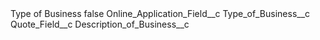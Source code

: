 <?xml version="1.0" encoding="UTF-8"?>
<CustomMetadata xmlns="http://soap.sforce.com/2006/04/metadata" xmlns:xsi="http://www.w3.org/2001/XMLSchema-instance" xmlns:xsd="http://www.w3.org/2001/XMLSchema">
    <label>Type of Business</label>
    <protected>false</protected>
    <values>
        <field>Online_Application_Field__c</field>
        <value xsi:type="xsd:string">Type_of_Business__c</value>
    </values>
    <values>
        <field>Quote_Field__c</field>
        <value xsi:type="xsd:string">Description_of_Business__c</value>
    </values>
</CustomMetadata>
